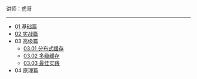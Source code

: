 讲师：虎哥

---

* [01 基础篇](https://github.com/qingdog/dianping/blob/master/01Redis基础篇.md)
* [02 实战篇](https://github.com/qingdog/dianping/blob/master/02.Redis实战篇.md)
* 03 高级篇
  * [03.01 分布式缓存](https://github.com/qingdog/dianping/blob/master/03.01%20分布式缓存.md)
  * [03.02 多级缓存](https://github.com/qingdog/dianping/blob/master/03.02%20多级缓存.md)
  * [03.03 最佳实践](https://github.com/qingdog/dianping/blob/master/03.03%20最佳实践.md)
* 04 原理篇